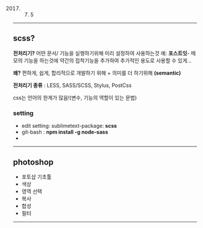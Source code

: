 2017. 7. 5

---

## scss?

**전처리기?** 어떤 문서/ 기능을 실행하기위해 미리 설정하여 사용하는것
예: **포스트잇**- 메모의 기능을 하는것에 약간의 접착기능을 추가하여 추가적인 용도로 사용할 수 있게… 

**왜?** 편하게, 쉽게, 합리적으로 개발하기 위해 + 의미를 더 하기위해 **(semantic)**

**전처리기 종류** : LESS, SASS/SCSS, Stylus, PostCss

css는 언어의 한계가 많음!(변수, 기능의 역할이 있는 문법) 


### setting
- edit  setting: sublimetext-package: **scss**
- git-bash : **npm install -g node-sass**
- ​

---



## photoshop

- 포토샵 기초툴
- 색상
- 영역 선택
- 복사
- 합성
- 필터


---

